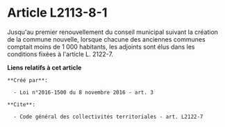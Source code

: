 # Article L2113-8-1

Jusqu'au premier renouvellement du conseil municipal suivant la création de la commune nouvelle, lorsque chacune des
anciennes communes comptait moins de 1 000 habitants, les adjoints sont élus dans les conditions fixées à l'article L.
2122-7.

**Liens relatifs à cet article**

	**Créé par**:

	  - Loi n°2016-1500 du 8 novembre 2016 - art. 3

	**Cite**:

	  - Code général des collectivités territoriales - art. L2122-7
